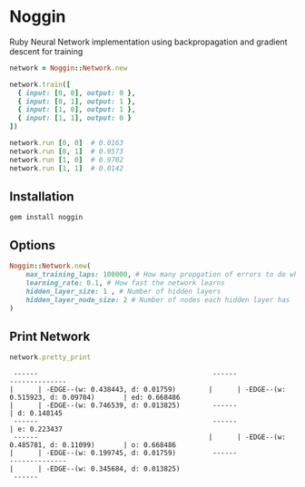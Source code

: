 # Noggin
Ruby Neural Network implementation using backpropagation and gradient descent for training


``` Ruby
network = Noggin::Network.new

network.train([
  { input: [0, 0], output: 0 },
  { input: [0, 1], output: 1 },
  { input: [1, 0], output: 1 },
  { input: [1, 1], output: 0 }
])

network.run [0, 0]  # 0.0163
network.run [0, 1]  # 0.9573
network.run [1, 0]  # 0.9702
network.run [1, 1]  # 0.0142

```

## Installation
``` gem install noggin ```

## Options
``` Ruby
Noggin::Network.new( 
    max_training_laps: 100000, # How many propgation of errors to do when training
    learning_rate: 0.1, # How fast the network learns
    hidden_layer_size: 1 , # Number of hidden layers
    hidden_layer_node_size: 2 # Number of nodes each hidden layer has
)
```

## Print Network

``` Ruby
network.pretty_print
```
```
 ------                                           ------                                          --------------      
|      | -EDGE--(w: 0.438443, d: 0.01759)        |      | -EDGE--(w: 0.515923, d: 0.09704)       | ed: 0.668486       
|      | -EDGE--(w: 0.746539, d: 0.013825)        ------                                         | d: 0.148145        
 ------                                           ------                                         | e: 0.223437        
 ------                                          |      | -EDGE--(w: 0.485781, d: 0.11099)       | o: 0.668486        
|      | -EDGE--(w: 0.199745, d: 0.01759)         ------                                          --------------      
|      | -EDGE--(w: 0.345684, d: 0.013825)       
 ------                                          
   
```
